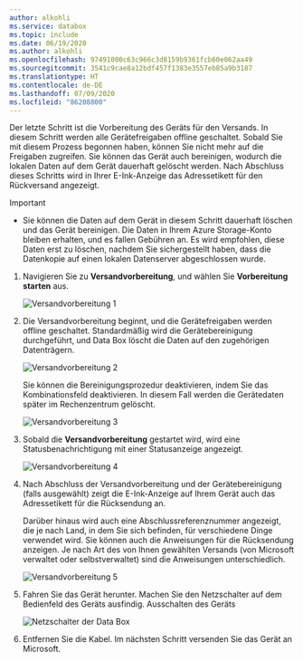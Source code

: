 ```yaml
---
author: alkohli
ms.service: databox
ms.topic: include
ms.date: 06/19/2020
ms.author: alkohli
ms.openlocfilehash: 97491000c63c966c3d8159b9361fcb60e062aa49
ms.sourcegitcommit: 3541c9cae8a12bdf457f1383e3557eb85a9b3187
ms.translationtype: HT
ms.contentlocale: de-DE
ms.lasthandoff: 07/09/2020
ms.locfileid: "86208800"
---
```

Der letzte Schritt ist die Vorbereitung des Geräts für den Versands. In diesem Schritt werden alle Gerätefreigaben offline geschaltet. Sobald Sie mit diesem Prozess begonnen haben, können Sie nicht mehr auf die Freigaben zugreifen. Sie können das Gerät auch bereinigen, wodurch die lokalen Daten auf dem Gerät dauerhaft gelöscht werden. Nach Abschluss dieses Schritts wird in Ihrer E-Ink-Anzeige das Adressetikett für den Rückversand angezeigt.

> [!IMPORTANT]
> - Sie können die Daten auf dem Gerät in diesem Schritt dauerhaft löschen und das Gerät bereinigen. Die Daten in Ihrem Azure Storage-Konto bleiben erhalten, und es fallen Gebühren an. Es wird empfohlen, diese Daten erst zu löschen, nachdem Sie sichergestellt haben, dass die Datenkopie auf einen lokalen Datenserver abgeschlossen wurde.

1. Navigieren Sie zu **Versandvorbereitung**, und wählen Sie **Vorbereitung starten** aus. 
   
    ![Versandvorbereitung 1](media/data-box-export-prepare-to-ship/prepare-to-ship1.png)

 
2. Die Versandvorbereitung beginnt, und die Gerätefreigaben werden offline geschaltet. Standardmäßig wird die Gerätebereinigung durchgeführt, und Data Box löscht die Daten auf den zugehörigen Datenträgern. 


    ![Versandvorbereitung 2](media/data-box-export-prepare-to-ship/prepare-to-ship2.png)

    Sie können die Bereinigungsprozedur deaktivieren, indem Sie das Kombinationsfeld deaktivieren. In diesem Fall werden die Gerätedaten später im Rechenzentrum gelöscht.

    ![Versandvorbereitung 3](media/data-box-export-prepare-to-ship/prepare-to-ship3.png)


3. Sobald die **Versandvorbereitung** gestartet wird, wird eine Statusbenachrichtigung mit einer Statusanzeige angezeigt.

    ![Versandvorbereitung 4](media/data-box-export-prepare-to-ship/prepare-to-ship4.png)

4. Nach Abschluss der Versandvorbereitung und der Gerätebereinigung (falls ausgewählt) zeigt die E-Ink-Anzeige auf Ihrem Gerät auch das Adressetikett für die Rücksendung an. 

    Darüber hinaus wird auch eine Abschlussreferenznummer angezeigt, die je nach Land, in dem Sie sich befinden, für verschiedene Dinge verwendet wird. Sie können auch die Anweisungen für die Rücksendung anzeigen. Je nach Art des von Ihnen gewählten Versands (von Microsoft verwaltet oder selbstverwaltet) sind die Anweisungen unterschiedlich. 
        
    ![Versandvorbereitung 5](media/data-box-export-prepare-to-ship/prepare-to-ship5.png)


5. Fahren Sie das Gerät herunter. Machen Sie den Netzschalter auf dem Bedienfeld des Geräts ausfindig. Ausschalten des Geräts

    ![Netzschalter der Data Box](media/data-box-export-prepare-to-ship/data-box-powered-door-open.png)

6. Entfernen Sie die Kabel. Im nächsten Schritt versenden Sie das Gerät an Microsoft.
